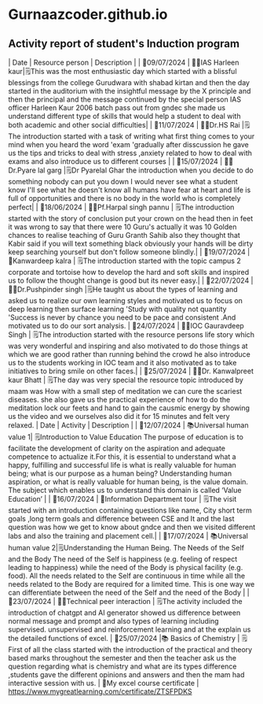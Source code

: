  # Gurnaazcoder.github.io
## Activity report of student's Induction program

| Date | Resource person | Description |
| 📍09/07/2024 | 👩‍💼IAS Harleen kaur|🗒This was the most enthusiastic day which started with a blissful blessings from the college Gurudwara with shabad kirtan and then the day started in the auditorium with the insightful message by the X principle and then the principal and the message continued by the special person IAS officer Harleen Kaur 2006 batch pass out from gndec she made us understand different type of skills that would help a student to deal with both academic and other social difficulties|
| 📍11/07/2024 | 👨‍💼Dr.HS Rai |🗒The introduction started with a task of writing what first thing comes to your mind when you heard the word 'exam 'gradually after disscussion he gave us the tips and tricks to deal with stress ,anxiety related to how to deal with exams and also introduce us to different courses |
| 📍15/07/2024 | 👨‍💼Dr.Pyare lal garg |🗒Dr Pyarelal Ghar the introduction when you decide to do something nobody can put you down I would never see what a student know I'll see what he doesn't know all humans have fear at heart and life is full of opportunities and there is no body in the world who is completely perfect|
| 📍18/06/2024 | 👨‍💼Pf.Harpal singh pannu | 🗒The introduction started with the story of conclusion put your crown on the head then in feet it was wrong to say that there were 10 Guru's actually it was 10 Golden chances to realise teaching of Guru Granth Sahib also they thought that Kabir said if you will text something black obviously your hands will be dirty keep searching yourself but don't follow someone blindly.|
| 📍19/07/2024 | 👧Kanwardeep kalra | 🗒The introduction started with the topic campus 2 corporate and tortoise how to develop the hard and soft skills and inspired us to follow the thought change is good but its never easy.|
| 📍22/07/2024 | 👨‍💼Dr.Pushpinder singh |🗒He taught us about the types of learning  and asked us to realize our own learning styles and motivated us to focus on deep learning then surface learning 'Study with quality not quantity 'Success is never by chance you need to be pace and consistent .And motivated us to do our sort analysis. 
| 📍24/07/2024 | 👨‍💼IOC Gauravdeep Singh | 🗒The introduction started with the resource persons life story which was very wonderful and inspiring and also motivated to do those things at which we are good rather than running behind the crowd he also introduce us to the students working in IOC team and it also motivated as to take initiatives to bring smile on other faces.|
| 📍25/07/2024 | 👩‍💼Dr. Kanwalpreet kaur Bhatt | 🗒The day was very special the resource topic introduced by maam was How with a small step of meditation we can cure the scariest diseases. she also gave us the practical  experience of how to do the meditation lock our feets and hand to gain the causmic energy by showing us the video and we ourselves also did it for 15 minutes and felt very relaxed. 
| Date | Activity | Description |
| 📌12/07/2024 | 📚Universal human value 1| 🗒Introduction to Value Education The purpose of education is to facilitate the development of clarity on the aspiration and adequate competence to actualize it.For this, it is essential to understand what a happy, fulfilling and successful life is what is really valuable for human being; what is our purpose as a human being? Understanding human aspiration, or what is really valuable for human being, is the value domain. The subject which enables us to understand this domain is called ‘Value Education’  |
| 📌16/07/2024 | 🏢Information Department tour | 🗒The visit started with an introduction containing questions like name, City short term goals ,long term goals and difference between CSE and It and the last question was how we get to know about gndce and then we visited different labs and also the training and placement cell.|
| 📌17/07/2024 | 📚Universal human value 2|🗒Understanding the Human Being. The Needs of the Self and the Body The need of the Self is happiness (e.g. feeling of respect leading to happiness) while the need of the Body is physical facility (e.g. food). All the needs related to the Self are continuous in time while all the needs related to the Body are required for a limited time. This is one way we can differentiate between the need of the Self and the need of the Body |
| 📌23/07/2024 | 👨‍🎓Technical peer interaction | 🗒The activity included the introduction of chatgpt and AI generator showed us difference between normal message and prompt and also types of learning including supervised. unsupervised and reinforcement learning and at the explain us the detailed functions of excel. 
| 📌25/07/2024 |📚 Basics of Chemistry | 🗒First of all the class started with the introduction of the practical and theory based marks throughout the semester and then the teacher ask us the question regarding what is chemistry and what are its types difference ,students gave the different opinions and answers and  then the mam had interactive session with us.
 | 📩My excel course certificate |
 https://www.mygreatlearning.com/certificate/ZTSFPDKS
